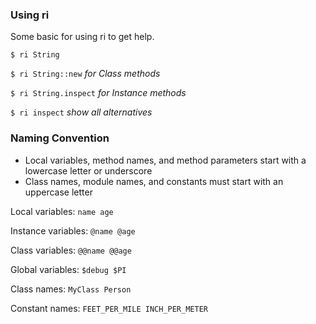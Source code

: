 ### Using ri

Some basic for using ri to get help.

```$ ri String```

```$ ri String::new``` *for Class methods*

```$ ri String.inspect``` *for Instance methods*

```$ ri inspect``` *show all alternatives*

### Naming Convention

* Local variables, method names, and method parameters start with a lowercase letter or underscore
* Class names, module names, and constants must start with an uppercase letter

Local variables: ```name age```

Instance variables: ```@name @age```

Class variables: ```@@name @@age```

Global variables: ```$debug $PI```

Class names: ```MyClass Person```

Constant names: ```FEET_PER_MILE INCH_PER_METER```